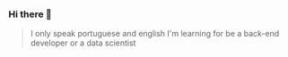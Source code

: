 ### Hi there 👋

> I only speak portuguese and english
> I'm learning for be a back-end developer or a data scientist
